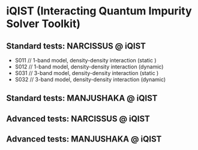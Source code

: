 # iQIST (Interacting Quantum Impurity Solver Toolkit)

## Standard tests: NARCISSUS @ iQIST

* S011 // 1-band model, density-density interaction (static )
* S012 // 1-band model, density-density interaction (dynamic)
* S031 // 3-band model, density-density interaction (static )
* S032 // 3-band model, density-density interaction (dynamic)

## Standard tests: MANJUSHAKA @ iQIST

## Advanced tests: NARCISSUS @ iQIST

## Advanced tests: MANJUSHAKA @ iQIST

